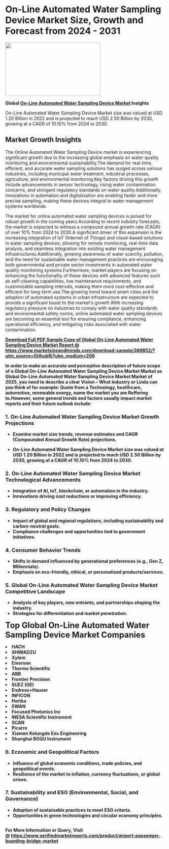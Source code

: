<H1>On-Line Automated Water Sampling Device Market Size, Growth and Forecast from 2024 - 2031</H1><img class="aligncenter size-medium wp-image-584254" src="https://thirdeyenews.in/wp-content/uploads/2024/09/Global-Market-Research-300x168.jpeg" alt="" width="300" height="168" /><p><strong>Global&nbsp;<a href="https://www.marketsizeandtrends.com/download-sample/389852/?utm_source=Github8j?utm_medium=206">On-Line Automated Water Sampling Device Market</a> Insights</strong></p><p>On-Line Automated Water Sampling Device Market size was valued at USD 1.20 Billion in 2022 and is projected to reach USD 2.50 Billion by 2030, growing at a CAGR of 10.10% from 2024 to 2030.</p><p><h2>Market Growth Insights</h2> <p>The Online Automated Water Sampling Device market is experiencing significant growth due to the increasing global emphasis on water quality monitoring and environmental sustainability.The demand for real-time, efficient, and accurate water sampling solutions has surged across various industries, including municipal water treatment, industrial processes, agriculture, and environmental monitoring.Key factors driving this growth include advancements in sensor technology, rising water contamination concerns, and stringent regulatory standards on water quality.Additionally, innovations in automation and digitalization are enabling faster and more precise sampling, making these devices integral to water management systems worldwide.</p> <p><strong><a href="#"></a></strong></p> <p>The market for online automated water sampling devices is poised for robust growth in the coming years.According to recent industry forecasts, the market is expected to witness a compound annual growth rate (CAGR) of over 10% from 2024 to 2030.A significant driver of this expansion is the increasing integration of IoT (Internet of Things) and cloud-based solutions in water sampling devices, allowing for remote monitoring, real-time data analysis, and seamless integration into existing water management infrastructures.Additionally, growing awareness of water scarcity, pollution, and the need for sustainable water management practices are encouraging both governmental and private sector investments in automated water quality monitoring systems.Furthermore, market players are focusing on enhancing the functionality of these devices with advanced features such as self-cleaning capabilities, low maintenance requirements, and customizable sampling intervals, making them more cost-effective and efficient for long-term use.The growing trend toward smart cities and the adoption of automated systems in urban infrastructure are expected to provide a significant boost to the market's growth.With increasing regulatory pressure on industries to comply with water quality standards and environmental safety norms, online automated water sampling devices are becoming an essential tool for ensuring compliance, enhancing operational efficiency, and mitigating risks associated with water contamination.<p><strong><a href="#"></p><p><span class=""><strong>Download Full PDF Sample Copy of Global On-Line Automated Water Sampling Device Market Report</strong> @ <a href="https://www.marketsizeandtrends.com/download-sample/389852/?utm_source=Github8j?utm_medium=206" target="_blank">https://www.marketsizeandtrends.com/download-sample/389852/?utm_source=Github8j?utm_medium=206</a></span></p><p>In order to make an accurate and perceptive description of future scope of a Global&nbsp;On-Line Automated Water Sampling Device Market Market as Global&nbsp;On-Line Automated Water Sampling Device Market Market of 2025, you need to describe a clear Vision &ndash; What Industry or Linda can you think of for example: Quote from a Technology, healthcare, automotive, renewable energy, name the market you are Reffering to.However, some general trends and factors usually impact market reports and their future outlook include:</p><h3>1.&nbsp;<strong>On-Line Automated Water Sampling Device Market Growth Projections</strong></h3><ul><li>Examine market size trends, revenue estimates and CAGR (Compounded Annual Growth Rate) projections.</li><li><p>On-Line Automated Water Sampling Device Market size was valued at USD 1.20 Billion in 2022 and is projected to reach USD 2.50 Billion by 2030, growing at a CAGR of 10.10% from 2024 to 2030.</p></li></ul><h3>2.&nbsp;<strong>On-Line Automated Water Sampling Device Market Technological Advancements</strong></h3><ul><li>Integration of AI, IoT, blockchain, or automation in the industry.</li><li>Innovations driving cost reductions or improving efficiency.</li></ul><h3>3.&nbsp;<strong>Regulatory and Policy Changes</strong></h3><ul><li>Impact of global and regional regulations, including sustainability and carbon-neutral goals.</li><li>Compliance challenges and opportunities tied to government initiatives.</li></ul><h3>4.&nbsp;<strong>Consumer Behavior Trends</strong></h3><ul><li>Shifts in demand influenced by generational preferences (e.g., Gen Z, Millennials).</li><li>Emphasis on eco-friendly, ethical, or personalized products/services.</li></ul><h3>5.&nbsp;<strong>Global On-Line Automated Water Sampling Device Market Competitive Landscape</strong></h3><ul><li>Analysis of key players, new entrants, and partnerships shaping the industry.</li><li>Strategies for differentiation and market penetration.</li></ul><p data-pm-slice="1 1 []"><span style="color: inherit; font-family: inherit; font-size: 25px;">Top Global On-Line Automated Water Sampling Device Market Companies</span></p><div class="" data-test-id=""><p><li>HACH</li><li> SHIMADZU</li><li> Xylem</li><li> Emerson</li><li> Thermo Scientific</li><li> ABB</li><li> Frontier Precision</li><li> SUEZ (GE)</li><li> Endress+Hauser</li><li> INFICON</li><li> Horiba</li><li> SWAN</li><li> Focused Photonics Inc</li><li> INESA Scientific Instrument</li><li> SCAN</li><li> Picarro</li><li> Xiamen Kelungde Env.Engineering</li><li> Shanghai BOQU Instrument</li></p></div><h3>6.&nbsp;<strong>Economic and Geopolitical Factors</strong></h3><ul><li>Influence of global economic conditions, trade policies, and geopolitical events.</li><li>Resilience of the market to inflation, currency fluctuations, or global crises.</li></ul><h3>7.&nbsp;<strong>Sustainability and ESG (Environmental, Social, and Governance)</strong></h3><ul><li>Adoption of sustainable practices to meet ESG criteria.</li><li>Opportunities in green technologies and circular economy principles.</li></ul><h2><strong style="font-size: 14px;">For More Information or Query, Visit @&nbsp;</strong><a style="background-color: #ffffff; font-size: 14px;" href="https://www.marketsizeandtrends.com/report/on-line-automated-water-sampling-device-market/" target="_blank">https://www.verifiedmarketreports.com/product/airport-passenger-boarding-bridge-market</a></h2>